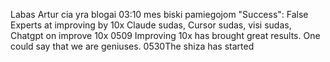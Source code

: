 Labas Artur cia yra blogai
03:10 mes biski pamiegojom
"Success": False
Experts at improving by 10x
Claude sudas, Cursor sudas, visi sudas, Chatgpt on improve 10x
0509 Improving 10x has brought great results. One could say that we are geniuses.
0530The shiza has started
